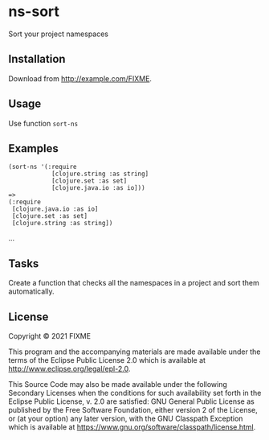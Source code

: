 # ns-sort

Sort your project namespaces

## Installation

Download from http://example.com/FIXME.

## Usage

Use function `sort-ns`

## Examples

```
(sort-ns '(:require
            [clojure.string :as string]
            [clojure.set :as set]
            [clojure.java.io :as io]))
=>
(:require
 [clojure.java.io :as io]
 [clojure.set :as set]
 [clojure.string :as string])
 ```

...

## Tasks

Create a function that checks all the namespaces in a project
and sort them automatically.

## License

Copyright © 2021 FIXME

This program and the accompanying materials are made available under the
terms of the Eclipse Public License 2.0 which is available at
http://www.eclipse.org/legal/epl-2.0.

This Source Code may also be made available under the following Secondary
Licenses when the conditions for such availability set forth in the Eclipse
Public License, v. 2.0 are satisfied: GNU General Public License as published by
the Free Software Foundation, either version 2 of the License, or (at your
option) any later version, with the GNU Classpath Exception which is available
at https://www.gnu.org/software/classpath/license.html.
